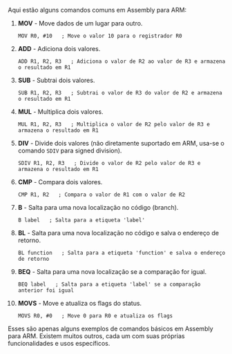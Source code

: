 Aqui estão alguns comandos comuns em Assembly para ARM:

1. **MOV** - Move dados de um lugar para outro.
   ```assembly
   MOV R0, #10   ; Move o valor 10 para o registrador R0
   ```

2. **ADD** - Adiciona dois valores.
   ```assembly
   ADD R1, R2, R3   ; Adiciona o valor de R2 ao valor de R3 e armazena o resultado em R1
   ```

3. **SUB** - Subtrai dois valores.
   ```assembly
   SUB R1, R2, R3   ; Subtrai o valor de R3 do valor de R2 e armazena o resultado em R1
   ```

4. **MUL** - Multiplica dois valores.
   ```assembly
   MUL R1, R2, R3   ; Multiplica o valor de R2 pelo valor de R3 e armazena o resultado em R1
   ```

5. **DIV** - Divide dois valores (não diretamente suportado em ARM, usa-se o comando `SDIV` para signed division).
   ```assembly
   SDIV R1, R2, R3   ; Divide o valor de R2 pelo valor de R3 e armazena o resultado em R1
   ```

6. **CMP** - Compara dois valores.
   ```assembly
   CMP R1, R2   ; Compara o valor de R1 com o valor de R2
   ```

7. **B** - Salta para uma nova localização no código (branch).
   ```assembly
   B label   ; Salta para a etiqueta 'label'
   ```

8. **BL** - Salta para uma nova localização no código e salva o endereço de retorno.
   ```assembly
   BL function   ; Salta para a etiqueta 'function' e salva o endereço de retorno
   ```

9. **BEQ** - Salta para uma nova localização se a comparação for igual.
   ```assembly
   BEQ label   ; Salta para a etiqueta 'label' se a comparação anterior foi igual
   ```

10. **MOVS** - Move e atualiza os flags do status.
    ```assembly
    MOVS R0, #0   ; Move 0 para R0 e atualiza os flags
    ```

Esses são apenas alguns exemplos de comandos básicos em Assembly para ARM. Existem muitos outros, cada um com suas próprias funcionalidades e usos específicos.